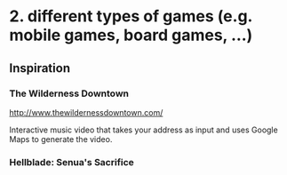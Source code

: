 # 2. different types of games (e.g. mobile games, board games, …)

## Inspiration

### The Wilderness Downtown
http://www.thewildernessdowntown.com/

Interactive music video that takes your address as input and uses Google Maps to generate the video.

### 	Hellblade: Senua's Sacrifice
